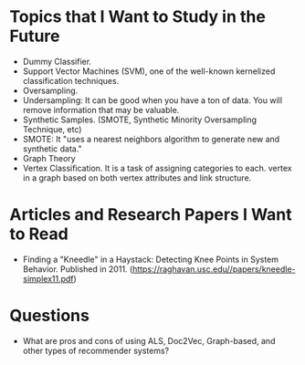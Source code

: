 # Topics that I Want to Study in the Future

- Dummy Classifier.
- Support Vector Machines (SVM), one of the well-known kernelized classification techniques. 
- Oversampling.
- Undersampling: It can be good when you have a ton of data. You will remove information that may be valuable.
- Synthetic Samples. (SMOTE, Synthetic Minority Oversampling Technique, etc)
- SMOTE: It "uses a nearest neighbors algorithm to generate new and synthetic data."
- Graph Theory
- Vertex Classification. It is a task of assigning categories to each. vertex in a graph based on both vertex attributes and link structure.

# Articles and Research Papers I Want to Read

- Finding a "Kneedle" in a Haystack: Detecting Knee Points in System Behavior. Published in 2011. (https://raghavan.usc.edu//papers/kneedle-simplex11.pdf) 

# Questions

- What are pros and cons of using ALS, Doc2Vec, Graph-based, and other types of recommender systems?